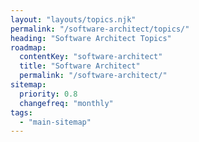 ```yaml
---
layout: "layouts/topics.njk"
permalink: "/software-architect/topics/"
heading: "Software Architect Topics"
roadmap:
  contentKey: "software-architect"
  title: "Software Architect"
  permalink: "/software-architect/"
sitemap:
  priority: 0.8
  changefreq: "monthly"
tags:
  - "main-sitemap"
---
```


